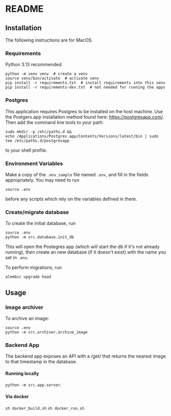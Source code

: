 # README

## Installation
The following instructions are for MacOS.
### Requirements
Python 3.13 recommended.
```
python -m venv venv  # create a venv
source venv/bin/activate  # activate venv
pip install -r requirements.txt  # install requirements into this venv
pip install -r requirements-dev.txt  # not needed for running the apps
```
### Postgres
This application requires Postgres to be installed on the host machine.  Use the Postgers.app installation method found here: https://postgresapp.com/.
Then add the command line tools to your path:
```
sudo mkdir -p /etc/paths.d &&
echo /Applications/Postgres.app/Contents/Versions/latest/bin | sudo tee /etc/paths.d/postgresapp
```
to your shell profile.

### Environment Variables
Make a copy of the `.env_sample` file named `.env`, and fill in the fields appropriately.  You may need to run
```
source .env
```
before any scripts which rely on the variables defined in there.

### Create/migrate database
To create the initial database, run
```
source .env
python -m src.database.init_db
```
This will open the Postegres app (which will start the db if it's not already running), then create an new database (if it doesn't exist) with the name you set in `.env`.

To perform migrations, run
```
alembic upgrade head
```

## Usage
### Image archiver
To archive an image:
```
source .env
python -m src.archiver.archive_image
```

### Backend App
The backend app exposes an API with a /get/<timestamp> that returns the nearest image to that timestamp in the database.

#### Running locally
`python -m src.app.server`.

#### Via docker
`sh docker_build.sh`
`sh docker_run.sh`
